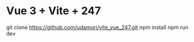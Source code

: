 # Vue 3 + Vite + 247

git clone https://github.com/udamuri/vite_vue_247.git
npm install
npm run dev



